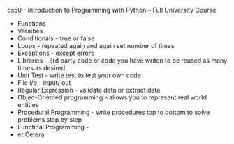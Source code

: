cs50 - Introduction to Programming with Python – Full University Course

- Functions
- Varaibes
- Conditionals - true or false
- Loops - repeated again and again set number of times
- Exceptions - except errors
- Libraries - 3rd party code or code you have writen to be reused as many times as desired
- Unit Test - write test to test your own code
- File i/o - input/ out
- Regular Expression - validate data or extract data
- Objec-Oriented programming:- allows you to represent real world entities
- Procedural Programming - write procedures top to bottom to solve problems step by step
- Functinal Programming - 
- et Cetera
